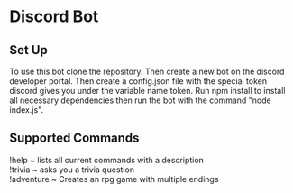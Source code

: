 # Discord Bot
## Set Up
To use this bot clone the repository. Then create a new bot on the discord developer portal. Then create a config.json file with the special token discord gives you under the variable name token. Run npm install to install all necessary dependencies then run the bot with the command "node index.js".

## Supported Commands
!help ~ lists all current commands with a description <br>
!trivia ~ asks you a trivia question <br>
!adventure ~ Creates an rpg game with multiple endings <br>
